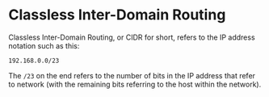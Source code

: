 # Classless Inter-Domain Routing

Classless Inter-Domain Routing, or CIDR for short, refers to the IP address
notation such as this:

```
192.168.0.0/23
```

The `/23` on the end refers to the number of bits in the IP address that refer
to network (with the remaining bits referring to the host within the network).
